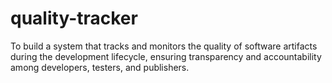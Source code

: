 # quality-tracker
To build a system that tracks and monitors the quality of software artifacts during the development lifecycle, ensuring transparency and accountability among developers, testers, and publishers.
